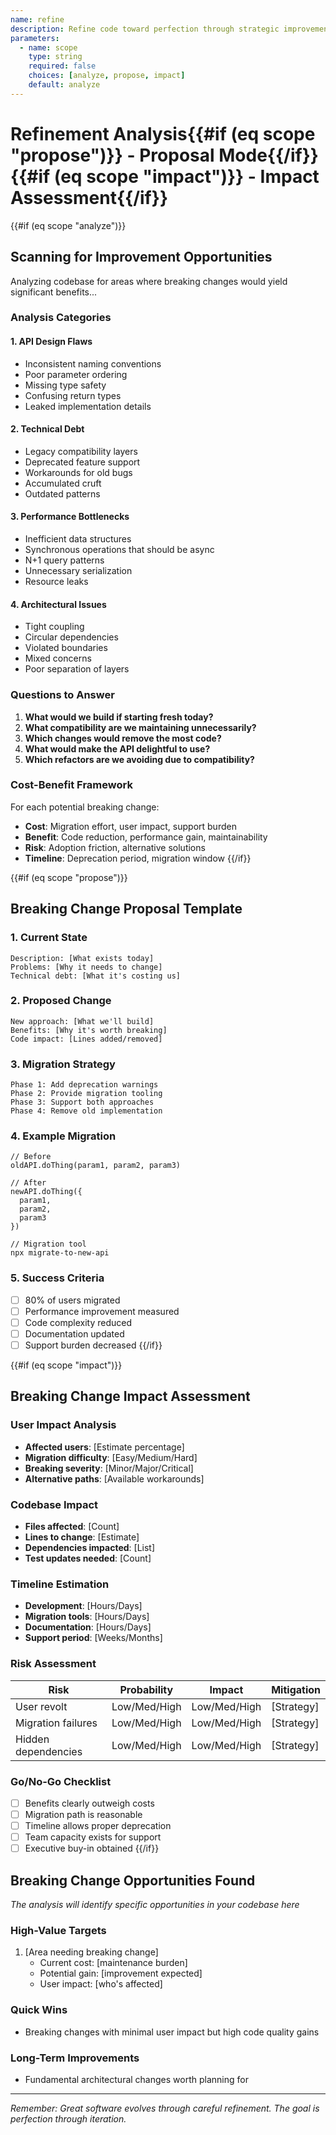 ```yaml
---
name: refine
description: Refine code toward perfection through strategic improvements
parameters:
  - name: scope
    type: string
    required: false
    choices: [analyze, propose, impact]
    default: analyze
---
```


# Refinement Analysis{{#if (eq scope "propose")}} - Proposal Mode{{/if}}{{#if (eq scope "impact")}} - Impact Assessment{{/if}}

{{#if (eq scope "analyze")}}
## Scanning for Improvement Opportunities

Analyzing codebase for areas where breaking changes would yield significant benefits...

### Analysis Categories

#### 1. API Design Flaws
- Inconsistent naming conventions
- Poor parameter ordering
- Missing type safety
- Confusing return types
- Leaked implementation details

#### 2. Technical Debt
- Legacy compatibility layers
- Deprecated feature support
- Workarounds for old bugs
- Accumulated cruft
- Outdated patterns

#### 3. Performance Bottlenecks
- Inefficient data structures
- Synchronous operations that should be async
- N+1 query patterns
- Unnecessary serialization
- Resource leaks

#### 4. Architectural Issues
- Tight coupling
- Circular dependencies
- Violated boundaries
- Mixed concerns
- Poor separation of layers

### Questions to Answer

1. **What would we build if starting fresh today?**
2. **What compatibility are we maintaining unnecessarily?**
3. **Which changes would remove the most code?**
4. **What would make the API delightful to use?**
5. **Which refactors are we avoiding due to compatibility?**

### Cost-Benefit Framework

For each potential breaking change:
- **Cost**: Migration effort, user impact, support burden
- **Benefit**: Code reduction, performance gain, maintainability
- **Risk**: Adoption friction, alternative solutions
- **Timeline**: Deprecation period, migration window
{{/if}}

{{#if (eq scope "propose")}}
## Breaking Change Proposal Template

### 1. Current State
```
Description: [What exists today]
Problems: [Why it needs to change]
Technical debt: [What it's costing us]
```

### 2. Proposed Change
```
New approach: [What we'll build]
Benefits: [Why it's worth breaking]
Code impact: [Lines added/removed]
```

### 3. Migration Strategy
```
Phase 1: Add deprecation warnings
Phase 2: Provide migration tooling
Phase 3: Support both approaches
Phase 4: Remove old implementation
```

### 4. Example Migration
```language
// Before
oldAPI.doThing(param1, param2, param3)

// After
newAPI.doThing({
  param1,
  param2,
  param3
})

// Migration tool
npx migrate-to-new-api
```

### 5. Success Criteria
- [ ] 80% of users migrated
- [ ] Performance improvement measured
- [ ] Code complexity reduced
- [ ] Documentation updated
- [ ] Support burden decreased
{{/if}}

{{#if (eq scope "impact")}}
## Breaking Change Impact Assessment

### User Impact Analysis
- **Affected users**: [Estimate percentage]
- **Migration difficulty**: [Easy/Medium/Hard]
- **Breaking severity**: [Minor/Major/Critical]
- **Alternative paths**: [Available workarounds]

### Codebase Impact
- **Files affected**: [Count]
- **Lines to change**: [Estimate]
- **Dependencies impacted**: [List]
- **Test updates needed**: [Count]

### Timeline Estimation
- **Development**: [Hours/Days]
- **Migration tools**: [Hours/Days]
- **Documentation**: [Hours/Days]
- **Support period**: [Weeks/Months]

### Risk Assessment
| Risk | Probability | Impact | Mitigation |
|------|------------|--------|------------|
| User revolt | Low/Med/High | Low/Med/High | [Strategy] |
| Migration failures | Low/Med/High | Low/Med/High | [Strategy] |
| Hidden dependencies | Low/Med/High | Low/Med/High | [Strategy] |

### Go/No-Go Checklist
- [ ] Benefits clearly outweigh costs
- [ ] Migration path is reasonable
- [ ] Timeline allows proper deprecation
- [ ] Team capacity exists for support
- [ ] Executive buy-in obtained
{{/if}}

## Breaking Change Opportunities Found

*The analysis will identify specific opportunities in your codebase here*

### High-Value Targets
1. [Area needing breaking change]
   - Current cost: [maintenance burden]
   - Potential gain: [improvement expected]
   - User impact: [who's affected]

### Quick Wins
- Breaking changes with minimal user impact but high code quality gains

### Long-Term Improvements
- Fundamental architectural changes worth planning for

---

*Remember: Great software evolves through careful refinement. The goal is perfection through iteration.*
